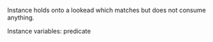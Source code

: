 Instance holds onto a lookead which matches but does not consume anything.Instance variables:	predicate		<RxmLink>